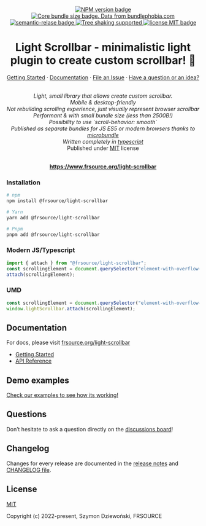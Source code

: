 <p align="center">
  <a href="https://www.npmjs.com/package/@frsource/light-scrollbar">
    <img src="https://img.shields.io/npm/v/@frsource/light-scrollbar" alt="NPM version badge">
  </a>
  <a href="https://bundlephobia.com/result?p=@frsource/light-scrollbar" title="Visit bundlephobia for more details!">
    <img src="https://img.shields.io/bundlephobia/minzip/@frsource/light-scrollbar" alt="Core bundle size badge. Data from bundlephobia.com">
  </a>
  <a href="https://github.com/semantic-release/semantic-release">
    <img src="https://img.shields.io/badge/%20%20%F0%9F%93%A6%F0%9F%9A%80-semantic--release-e10079.svg" alt="semantic-relase badge">
  </a>
  <a href="https://bundlephobia.com/result?p=@frsource/light-scrollbar">
    <img src="https://badgen.net/bundlephobia/tree-shaking/@frsource/light-scrollbar" alt="Tree shaking supported">
  </a>
  <a href="https://github.com/FRSOURCE/light-scrollbar/blob/master/LICENSE">
    <img src="https://img.shields.io/github/license/FRSOURCE/light-scrollbar" alt="license MIT badge">
  </a>
</p>

<h1 align="center">Light Scrollbar - minimalistic light plugin to create custom scrollbar! 💪</h1>

<p align="center">
  <a href="#quick-start">Getting Started</a>
  ·
  <a href="https://www.frsource.org/light-scrollbar/">Documentation</a>
  ·
  <a href="https://github.com/FRSOURCE/light-scrollbar/issues">File an Issue</a>
  ·
  <a href="#questions">Have a question or an idea?</a>
  <br>
</p>

<p align="center">
  <br>
  <i>Light, small library that allows create custom scrollbar.
    <br>Mobile &amp; desktop-friendly
    <br>Not rebuilding scrolling experience, just visually represent browser scrollbar
    <br>Performant & with small bundle size (less than 2500B!)
    <br>Possibility to use `scroll-behavior: smooth`
    <br>Published as separate bundles for JS ES5 or modern browsers thanks to <a href="https://www.npmjs.com/package/microbundle">microbundle</a>
    <br>Written completely in <a href="https://www.typescriptlang.org">typescript</a></i>
    <br>Published under <a href="https://opensource.org/licenses/MIT" target="_blank">MIT</a> license</i>
  <br>
  <br>
</p>

<p align="center">
  <a href="https://www.frsource.org/light-scrollbar/"><strong>https://www.frsource.org/light-scrollbar</strong></a>
</p>

### Installation

```bash
# npm
npm install @frsource/light-scrollbar

# Yarn
yarn add @frsource/light-scrollbar

# Pnpm
pnpm add @frsource/light-scrollbar
```

### Modern JS/Typescript

```ts
import { attach } from "@frsource/light-scrollbar";
const scrollingElement = document.querySelector("element-with-overflow-auto");
attach(scrollingElement);
```

### UMD

```js
const scrollingElement = document.querySelector("element-with-overflow-auto");
window.lightScrollbar.attach(scrollingElement);
```

## Documentation

For docs, please visit [frsource.org/light-scrollbar](https://www.frsource.org/light-scrollbar/)

- [Getting Started](https://www.frsource.org/light-scrollbar/instalation.html)
- [API Reference](https://www.frsource.org/light-scrollbar/api/options.html)

## Demo examples

[Check our examples to see how its working!](https://www.frsource.org/light-scrollbar/examples.html)

## Questions

Don’t hesitate to ask a question directly on the [discussions board](https://github.com/FRSOURCE/light-scrollbar/discussions)!

## Changelog

Changes for every release are documented in the [release notes](https://github.com/FRSOURCE/light-scrollbar/releases) and [CHANGELOG file](https://github.com/FRSOURCE/light-scrollbar/tree/master/CHANGELOG.md).

## License

[MIT](https://opensource.org/licenses/MIT)

Copyright (c) 2022-present, Szymon Dziewoński, FRSOURCE
